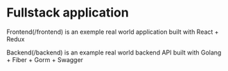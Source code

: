 # Fullstack application 

Frontend(/frontend) is an exemple real world application built with React + Redux

Backend(/backend) is an example real world backend API built with Golang + Fiber + Gorm + Swagger